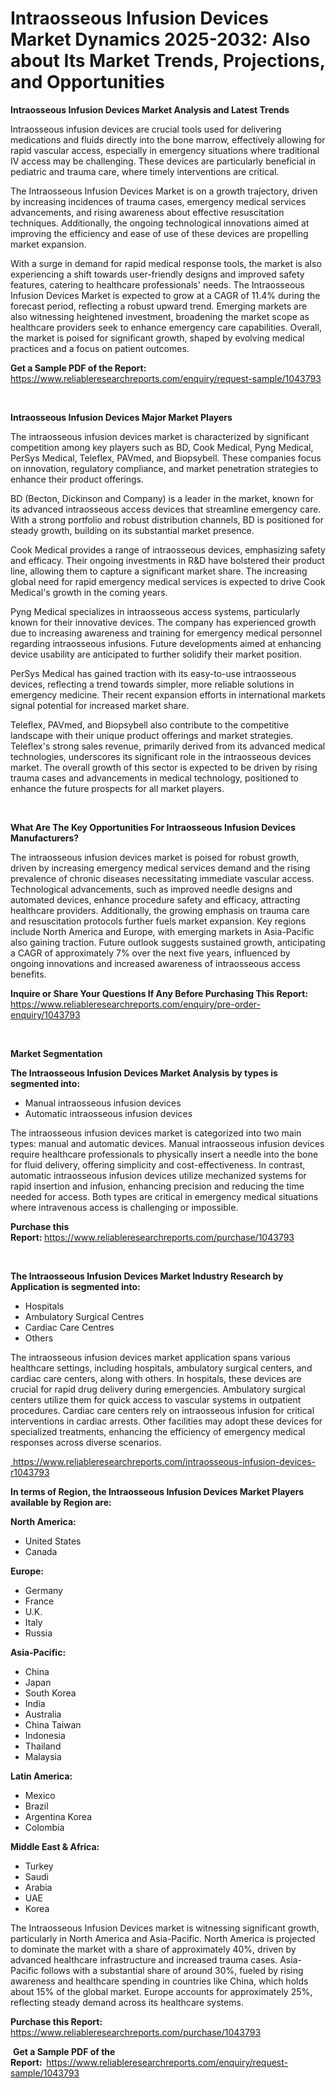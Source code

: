 <p><h1>Intraosseous Infusion Devices Market Dynamics 2025-2032: Also about Its Market Trends, Projections, and Opportunities</h1></p><p><strong>Intraosseous Infusion Devices Market Analysis and Latest Trends</strong></p>
<p><p>Intraosseous infusion devices are crucial tools used for delivering medications and fluids directly into the bone marrow, effectively allowing for rapid vascular access, especially in emergency situations where traditional IV access may be challenging. These devices are particularly beneficial in pediatric and trauma care, where timely interventions are critical. </p><p>The Intraosseous Infusion Devices Market is on a growth trajectory, driven by increasing incidences of trauma cases, emergency medical services advancements, and rising awareness about effective resuscitation techniques. Additionally, the ongoing technological innovations aimed at improving the efficiency and ease of use of these devices are propelling market expansion. </p><p>With a surge in demand for rapid medical response tools, the market is also experiencing a shift towards user-friendly designs and improved safety features, catering to healthcare professionals' needs. The Intraosseous Infusion Devices Market is expected to grow at a CAGR of 11.4% during the forecast period, reflecting a robust upward trend. Emerging markets are also witnessing heightened investment, broadening the market scope as healthcare providers seek to enhance emergency care capabilities. Overall, the market is poised for significant growth, shaped by evolving medical practices and a focus on patient outcomes.</p></p>
<p><strong>Get a Sample PDF of the Report:&nbsp;</strong> <a href="https://www.reliableresearchreports.com/enquiry/request-sample/1043793?utm_campaign=3053&utm_medium=2&utm_source=Github&utm_content=ia&utm_term=13042025&utm_id=intraosseous-infusion-devices">https://www.reliableresearchreports.com/enquiry/request-sample/1043793</a></p>
<p>&nbsp;</p>
<p><strong>Intraosseous Infusion Devices Major Market Players</strong></p>
<p><p>The intraosseous infusion devices market is characterized by significant competition among key players such as BD, Cook Medical, Pyng Medical, PerSys Medical, Teleflex, PAVmed, and Biopsybell. These companies focus on innovation, regulatory compliance, and market penetration strategies to enhance their product offerings.</p><p>BD (Becton, Dickinson and Company) is a leader in the market, known for its advanced intraosseous access devices that streamline emergency care. With a strong portfolio and robust distribution channels, BD is positioned for steady growth, building on its substantial market presence.</p><p>Cook Medical provides a range of intraosseous devices, emphasizing safety and efficacy. Their ongoing investments in R&D have bolstered their product line, allowing them to capture a significant market share. The increasing global need for rapid emergency medical services is expected to drive Cook Medical's growth in the coming years.</p><p>Pyng Medical specializes in intraosseous access systems, particularly known for their innovative devices. The company has experienced growth due to increasing awareness and training for emergency medical personnel regarding intraosseous infusions. Future developments aimed at enhancing device usability are anticipated to further solidify their market position.</p><p>PerSys Medical has gained traction with its easy-to-use intraosseous devices, reflecting a trend towards simpler, more reliable solutions in emergency medicine. Their recent expansion efforts in international markets signal potential for increased market share.</p><p>Teleflex, PAVmed, and Biopsybell also contribute to the competitive landscape with their unique product offerings and market strategies. Teleflex's strong sales revenue, primarily derived from its advanced medical technologies, underscores its significant role in the intraosseous devices market. The overall growth of this sector is expected to be driven by rising trauma cases and advancements in medical technology, positioned to enhance the future prospects for all market players.</p></p>
<p>&nbsp;</p>
<p><strong>What Are The Key Opportunities For Intraosseous Infusion Devices Manufacturers?</strong></p>
<p><p>The intraosseous infusion devices market is poised for robust growth, driven by increasing emergency medical services demand and the rising prevalence of chronic diseases necessitating immediate vascular access. Technological advancements, such as improved needle designs and automated devices, enhance procedure safety and efficacy, attracting healthcare providers. Additionally, the growing emphasis on trauma care and resuscitation protocols further fuels market expansion. Key regions include North America and Europe, with emerging markets in Asia-Pacific also gaining traction. Future outlook suggests sustained growth, anticipating a CAGR of approximately 7% over the next five years, influenced by ongoing innovations and increased awareness of intraosseous access benefits.</p></p>
<p><strong>Inquire or Share Your Questions If Any Before Purchasing This Report:</strong> <a href="https://www.reliableresearchreports.com/enquiry/pre-order-enquiry/1043793?utm_campaign=3053&utm_medium=2&utm_source=Github&utm_content=ia&utm_term=13042025&utm_id=intraosseous-infusion-devices">https://www.reliableresearchreports.com/enquiry/pre-order-enquiry/1043793</a></p>
<p>&nbsp;</p>
<p><strong>Market Segmentation</strong></p>
<p><strong>The Intraosseous Infusion Devices Market Analysis by types is segmented into:</strong></p>
<p><ul><li>Manual intraosseous infusion devices</li><li>Automatic intraosseous infusion devices</li></ul></p>
<p><p>The intraosseous infusion devices market is categorized into two main types: manual and automatic devices. Manual intraosseous infusion devices require healthcare professionals to physically insert a needle into the bone for fluid delivery, offering simplicity and cost-effectiveness. In contrast, automatic intraosseous infusion devices utilize mechanized systems for rapid insertion and infusion, enhancing precision and reducing the time needed for access. Both types are critical in emergency medical situations where intravenous access is challenging or impossible.</p></p>
<p><strong>Purchase this Report:&nbsp;</strong><a href="https://www.reliableresearchreports.com/purchase/1043793?utm_campaign=3053&utm_medium=2&utm_source=Github&utm_content=ia&utm_term=13042025&utm_id=intraosseous-infusion-devices">https://www.reliableresearchreports.com/purchase/1043793</a></p>
<p>&nbsp;</p>
<p><strong>The Intraosseous Infusion Devices Market Industry Research by Application is segmented into:</strong></p>
<p><ul><li>Hospitals</li><li>Ambulatory Surgical Centres</li><li>Cardiac Care Centres</li><li>Others</li></ul></p>
<p><p>The intraosseous infusion devices market application spans various healthcare settings, including hospitals, ambulatory surgical centers, and cardiac care centers, along with others. In hospitals, these devices are crucial for rapid drug delivery during emergencies. Ambulatory surgical centers utilize them for quick access to vascular systems in outpatient procedures. Cardiac care centers rely on intraosseous infusion for critical interventions in cardiac arrests. Other facilities may adopt these devices for specialized treatments, enhancing the efficiency of emergency medical responses across diverse scenarios.</p></p>
<p><a href="https://www.reliableresearchreports.com/intraosseous-infusion-devices-r1043793?utm_campaign=3053&utm_medium=2&utm_source=Github&utm_content=ia&utm_term=13042025&utm_id=intraosseous-infusion-devices">&nbsp;https://www.reliableresearchreports.com/intraosseous-infusion-devices-r1043793</a></p>
<p><strong>In terms of Region, the Intraosseous Infusion Devices Market Players available by Region are:</strong></p>
<p>
    <p> <strong> North America: </strong>
        <ul>
            <li>United States</li>
            <li>Canada</li>
        </ul>
        </p> 
    <p> <strong> Europe: </strong>
        <ul>
            <li>Germany</li>
            <li>France</li>
            <li>U.K.</li>
            <li>Italy</li>
            <li>Russia</li>
        </ul>
        </p> 
    <p> <strong> Asia-Pacific: </strong>
        <ul>
            <li>China</li>
            <li>Japan</li>
            <li>South Korea</li>
            <li>India</li>
            <li>Australia</li>
            <li>China Taiwan</li>
            <li>Indonesia</li>
            <li>Thailand</li>
            <li>Malaysia</li>
        </ul>
        </p> 
    <p> <strong> Latin America: </strong>
        <ul>
            <li>Mexico</li>
            <li>Brazil</li>
            <li>Argentina Korea</li>
            <li>Colombia</li>
        </ul>
        </p> 
    <p> <strong> Middle East & Africa: </strong>
        <ul>
            <li>Turkey</li>
            <li>Saudi</li>
            <li>Arabia</li>
            <li>UAE</li>
            <li>Korea</li>
        </ul>
    </p>
    </p>
<p><p>The Intraosseous Infusion Devices market is witnessing significant growth, particularly in North America and Asia-Pacific. North America is projected to dominate the market with a share of approximately 40%, driven by advanced healthcare infrastructure and increased trauma cases. Asia-Pacific follows with a substantial share of around 30%, fueled by rising awareness and healthcare spending in countries like China, which holds about 15% of the global market. Europe accounts for approximately 25%, reflecting steady demand across its healthcare systems.</p></p>
<p><strong>Purchase this Report: </strong><a href="https://www.reliableresearchreports.com/purchase/1043793?utm_campaign=3053&utm_medium=2&utm_source=Github&utm_content=ia&utm_term=13042025&utm_id=intraosseous-infusion-devices">https://www.reliableresearchreports.com/purchase/1043793</a></p>
<p>&nbsp;<strong>Get a Sample PDF of the Report:&nbsp;&nbsp;</strong><a href="https://www.reliableresearchreports.com/enquiry/request-sample/1043793?utm_campaign=3053&utm_medium=2&utm_source=Github&utm_content=ia&utm_term=13042025&utm_id=intraosseous-infusion-devices">https://www.reliableresearchreports.com/enquiry/request-sample/1043793</a></p>
<p><strong></strong></p>
<p><p></p><p></p><p></p></p>